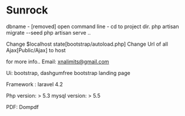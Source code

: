 # Sunrock
dbname - [removed]
open command line - cd to project dir.
php artisan migrate --seed
php artisan serve .. 


Change $localhost state[bootstrap/autoload.php]
Change Url of all Ajax[Public/Ajax] to host 


for more info..
Email: xnalimits@gmail.com

Ui:
bootstrap,
dashgumfree
bootstrap landing page

Framework : laravel 4.2

Php version: > 5.3
mysql version: > 5.5

PDF: Dompdf